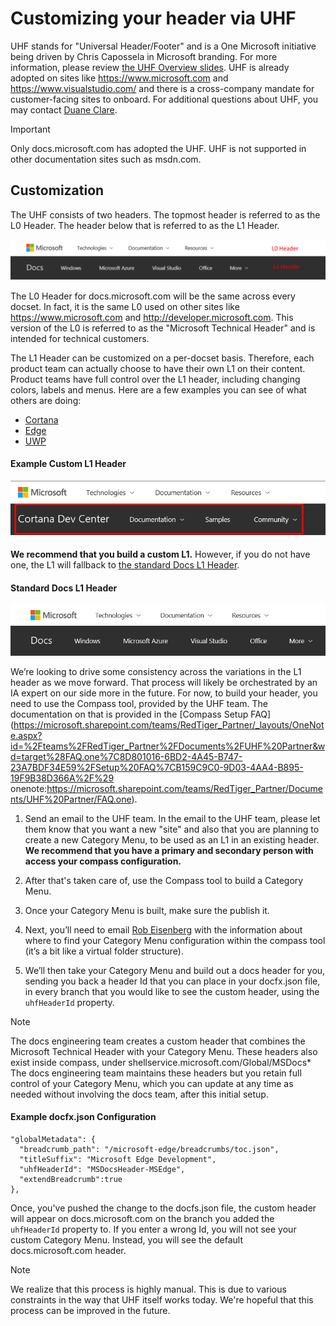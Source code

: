 # Customizing your header via UHF

UHF stands for "Universal Header/Footer" and is a One Microsoft initiative being driven by Chris Capossela in Microsoft branding. For more information, please review [the UHF Overview slides](https://microsoft.sharepoint.com/teams/MSCOM/_layouts/15/WopiFrame.aspx?sourcedoc=%7B0D8CCB40-6A06-4FAD-A68A-9A8117B32322%7D&file=UX-UI%20alignment%20Summit%202016_v1.pptx&action=default&DefaultItemOpen=1). UHF is already adopted on sites like https://www.microsoft.com and https://www.visualstudio.com/ and there is a cross-company mandate for customer-facing sites to onboard. For additional questions about UHF, you may contact [Duane Clare](mailto:duaclar@microsoft.com).

> [!IMPORTANT]
> Only docs.microsoft.com has adopted the UHF. UHF is not supported in other documentation sites such as msdn.com.

## Customization

The UHF consists of two headers. The topmost header is referred to as the L0 Header. The header below that is referred to as the L1 Header. 

![Standard UHF Header](../images/UHF_Standard_L1Header.png)

The L0 Header for docs.microsoft.com will be the same across every docset. In fact, it is the same L0 used on other sites like https://www.microsoft.com and http://developer.microsoft.com. This version of the L0 is referred to as the "Microsoft Technical Header" and is intended for technical customers.

The L1 Header can be customized on a per-docset basis. Therefore, each product team can actually choose to have their own L1 on their content. Product teams have full control over the L1 header, including changing colors, labels and menus. Here are a few examples you can see of what others are doing:
 
* [Cortana](https://review.docs.microsoft.com/en-us/cortana-test/getstarted)
* [Edge](https://review.docs.microsoft.com/en-us/microsoft-edge/)
* [UWP](https://review.docs.microsoft.com/en-us/windows-test/layout/)

#### Example Custom L1 Header

![Standard UHF Header for docs](../images/UHF_Custom_L1Header.png)

**We recommend that you build a custom L1.** However, if you do not have one, the L1 will fallback to [the standard Docs L1 Header](http://docs.microsoft.com).

#### Standard Docs L1 Header

![Standard Docs UHF Header](../images/UHF_Standard_DocsHeader.png)
 
We’re looking to drive some consistency across the variations in the L1 header as we move forward. That process will likely be orchestrated by an IA expert on our side more in the future. For now, to build your header, you need to use the Compass tool, provided by the UHF team. The documentation on that is provided in the [Compass Setup FAQ](https://microsoft.sharepoint.com/teams/RedTiger_Partner/_layouts/OneNote.aspx?id=%2Fteams%2FRedTiger_Partner%2FDocuments%2FUHF%20Partner&wd=target%28FAQ.one%7C8D801016-6BD2-4A45-B747-23A7BDF34E59%2FSetup%20FAQ%7CB159C9C0-9D03-4AA4-B895-19F9B38D366A%2F%29
onenote:https://microsoft.sharepoint.com/teams/RedTiger_Partner/Documents/UHF%20Partner/FAQ.one).
 
1. Send an email to the UHF team. In the email to the UHF team, please let them know that you want a new "site" and also that you are planning to create a new Category Menu, to be used as an L1 in an existing header. **We recommend that you have a primary and secondary person with access your compass configuration.**
 
2. After that's taken care of, use the Compass tool to build a Category Menu.

3. Once your Category Menu is built, make sure the publish it.

4. Next, you’ll need to email [Rob Eisenberg](mailto:reisen) with the information about where to find your Category Menu configuration within the compass tool (it’s a bit like a virtual folder structure).

5. We’ll then take your Category Menu and build out a docs header for you, sending you back a header Id that you can place in your docfx.json file, in every branch that you would like to see the custom header, using the `uhfHeaderId` property.

> [!Note]
> The docs engineering team creates a custom header that combines the Microsoft Technical Header with your Category Menu. These headers also exist inside compass, under shellservice.microsoft.com/Global/MSDocs\* The docs engineering team maintains these headers but you retain full control of your Category Menu, which you can update at any time as needed without involving the docs team, after this initial setup.

#### Example docfx.json Configuration

```
"globalMetadata": { 
  "breadcrumb_path": "/microsoft-edge/breadcrumbs/toc.json", 
  "titleSuffix": "Microsoft Edge Development", 
  "uhfHeaderId": "MSDocsHeader-MSEdge", 
  "extendBreadcrumb":true 
},
```

Once, you've pushed the change to the docfs.json file, the custom header will appear on docs.microsoft.com on the branch you added the `uhfHeaderId` property to. If you enter a wrong Id, you will not see your custom Category Menu. Instead, you will see the default docs.microsoft.com header.

> [!Note]
> We realize that this process is highly manual. This is due to various constraints in the way that UHF itself works today. We're hopeful that this process can be improved in the future.
